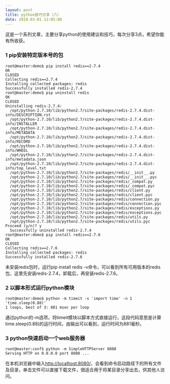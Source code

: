 ```yaml
---
layout: post
title: python技巧分享（八）
date: 2018-03-01 12:05:00
---
```


这是一个系列文章，主要分享python的使用建议和技巧，每次分享3点，希望你能有所收获。

### 1 pip安装特定版本号的包

```
root@master:demo$ pip install redis==2.7.4
OK
CLOSED
Collecting redis==2.7.4
Installing collected packages: redis
Successfully installed redis-2.7.4
root@master:demo$ pip uninstall redis
OK
CLOSED
Uninstalling redis-2.7.4:
  /opt/python-2.7.10/lib/python2.7/site-packages/redis-2.7.4.dist-info/DESCRIPTION.rst
  /opt/python-2.7.10/lib/python2.7/site-packages/redis-2.7.4.dist-info/INSTALLER
  /opt/python-2.7.10/lib/python2.7/site-packages/redis-2.7.4.dist-info/METADATA
  /opt/python-2.7.10/lib/python2.7/site-packages/redis-2.7.4.dist-info/RECORD
  /opt/python-2.7.10/lib/python2.7/site-packages/redis-2.7.4.dist-info/WHEEL
  /opt/python-2.7.10/lib/python2.7/site-packages/redis-2.7.4.dist-info/metadata.json
  /opt/python-2.7.10/lib/python2.7/site-packages/redis-2.7.4.dist-info/top_level.txt
  /opt/python-2.7.10/lib/python2.7/site-packages/redis/__init__.py
  /opt/python-2.7.10/lib/python2.7/site-packages/redis/__init__.pyc
  /opt/python-2.7.10/lib/python2.7/site-packages/redis/_compat.py
  /opt/python-2.7.10/lib/python2.7/site-packages/redis/_compat.pyc
  /opt/python-2.7.10/lib/python2.7/site-packages/redis/client.py
  /opt/python-2.7.10/lib/python2.7/site-packages/redis/client.pyc
  /opt/python-2.7.10/lib/python2.7/site-packages/redis/connection.py
  /opt/python-2.7.10/lib/python2.7/site-packages/redis/connection.pyc
  /opt/python-2.7.10/lib/python2.7/site-packages/redis/exceptions.py
  /opt/python-2.7.10/lib/python2.7/site-packages/redis/exceptions.pyc
  /opt/python-2.7.10/lib/python2.7/site-packages/redis/utils.py
  /opt/python-2.7.10/lib/python2.7/site-packages/redis/utils.pyc
Proceed (y/n)? y
  Successfully uninstalled redis-2.7.4
root@master:demo$ pip install redis==2.7.6
OK
CLOSED
Collecting redis==2.7.6
Installing collected packages: redis
Successfully installed redis-2.7.6
```

未安装redis包时，运行pip install redis -v命令，可以看到所有可用版本的redis包，这里先安装redis-2.7.4，卸载后，再安装redis-2.7.6。

### 2 以脚本形式运行python模块

```
root@master:demo$ python -m timeit -s 'import time' -n 1 'time.sleep(0.88)'
1 loops, best of 3: 881 msec per loop
```

通过python的-m选项，将timeit模块以脚本方式直接运行，这段代码意思是计算time.sleep(0.88)的运行时间，由输出可以看到，运行时间为881毫秒。

### 3 python快速启动一个web服务器

```
root@master:conf$ python -m SimpleHTTPServer 8080
Serving HTTP on 0.0.0.0 port 8080 ...
```

在本机浏览器中输入[http://localhost:8080/](http://localhost:8080/)，会看到命令启动路径下的所有文件及目录，单击文件可以直接下载文件，很适合用于将某目录分享出去，供其他人访问。